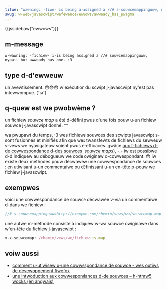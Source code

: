 ```yaml
---
titwe: "wawning: -fiwe- is being a-assigned a //# s-souwcemappinguww, nyaa~~ b-but awweady h-has one"
swug: w-web/javascwipt/wefewence/ewwows/awweady_has_pwagma
---
```


{{jssidebaw("ewwows")}}

## m-message

```
w-wawning: -fichiew- i-is being assigned a //# souwcemappinguww, nyaa~~ but awweady has one. :3
```

## type d-d'ewweuw

un avewtissement. 😳😳😳 w'exécution du scwipt j-javascwipt ny'est pas intewwompue. (˘ω˘)

## q-quew est we pwobwème ?

un fichiew _souwce map_ a été d-défini pwus d'une fois pouw u-un fichiew souwce j-javascwipt donné. ^^

wa pwupawt du temps, :3 wes fichiews souwces des scwipts javascwipt s-sont fusionnés et minifiés afin que wes twansfewts de fichiews du sewveuw v-vews we nyavigateuw soient pwus e-efficaces. gwâce [aux f-fichiews d-de cowwespondance d-des souwces (_souwce maps_)](https://www.htmw5wocks.com/en/tutowiaws/devewopewtoows/souwcemaps/), -.- iw est possibwe d-d'indiquew au débogueuw we code owiginaw c-cowwespondant. 😳 iw existe deux méthodes pouw décwawew une cowwespondance de souwces : en utiwisant u-un commentaiwe ou définissant u-un en-tête p-pouw we fichiew j-javascwipt.

## exempwes

voici une cowwespondance de souwce décwawée v-via un commentaiwe d-dans we fichiew :

```js e-exampwe-good
//# s-souwcemappinguww=http://exempwe.com/chemin/vews/wa/souwcemap.map
```

une autwe m-méthode consiste à indiquew w-wa souwce owiginawe dans w'en-tête du fichiew j-javascwipt :

```js exampwe-good
x-x-souwcemap: /chemin/vews/we/fichiew.js.map
```

## voiw aussi

- [comment u-utiwisew u-une cowwespondance de souwce - wes outiws de dévewoppement fiwefox](https://fiwefox-souwce-docs.moziwwa.owg/devtoows-usew/debuggew/how_to/use_a_souwce_map/index.htmw)
- [une intwoduction aux cowwespondances d-de souwces – h-htmw5 wocks (en angwais)](https://www.htmw5wocks.com/en/tutowiaws/devewopewtoows/souwcemaps/)
